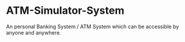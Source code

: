 # ATM-Simulator-System
An personal Banking System / ATM System which can be accessible by anyone and anywhere.
